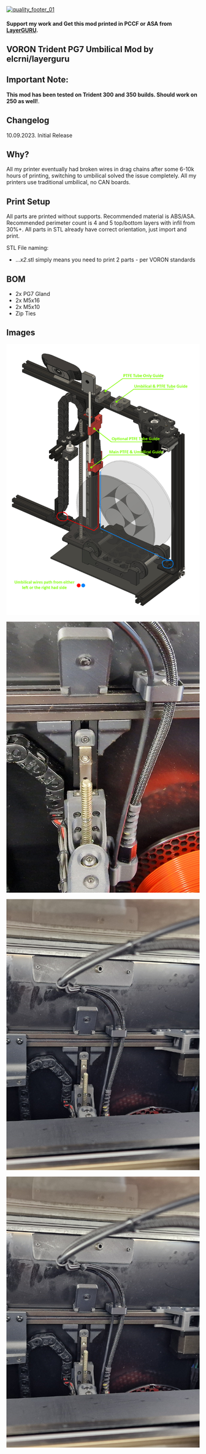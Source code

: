 [![quality_footer_01](https://user-images.githubusercontent.com/74976689/211813069-14bc61b6-7e83-4545-9fdf-7c2d451e0e5c.jpg)](https://layerguru.com/)

#### Support my work and Get this mod printed in PCCF or ASA from [LayerGURU](https://layerguru.com/).

## VORON Trident PG7 Umbilical Mod by elcrni/layerguru

## Important Note:

**This mod has been tested on Trident 300 and 350 builds. Should work on 250 as well!**. 

## Changelog
10.09.2023.
Initial Release

## Why?

All my printer eventually had broken wires in drag chains after some 6-10k hours of printing, switching to umbilical solved the issue completely. All my printers use traditional umbilical, no CAN boards.

## Print Setup

All parts are printed without supports. Recommended material is ABS/ASA. Recommended perimeter count is 4 and 5 top/bottom layers with infil from 30%+. All parts in STL already have correct orientation, just import and print.

STL File naming:
- ..._x2_.stl simply means you need to print 2 parts - per VORON standards

## BOM

- 2x PG7 Gland
- 2x M5x16
- 2x M5x10
- Zip Ties

## Images

![1](/Trident_Umbilical/Images/001.jpg)

![1](/Trident_Umbilical/Images/002.jpg)

![1](/Trident_Umbilical/Images/003.jpg)

![1](/Trident_Umbilical/Images/003.jpg)





